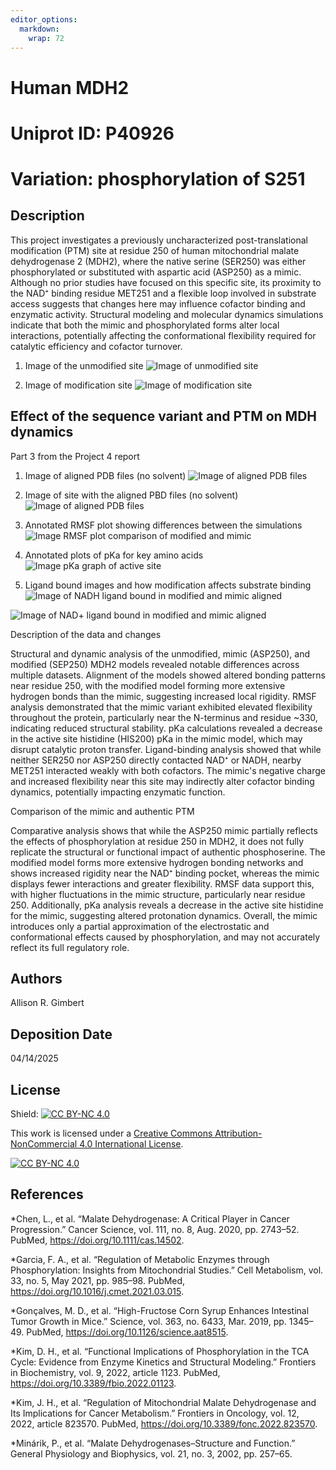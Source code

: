 ```yaml
---
editor_options: 
  markdown: 
    wrap: 72
---
```


# Human MDH2

# Uniprot ID: P40926

# Variation: phosphorylation of S251

## Description

This project investigates a previously uncharacterized
post-translational modification (PTM) site at residue 250 of human
mitochondrial malate dehydrogenase 2 (MDH2), where the native serine
(SER250) was either phosphorylated or substituted with aspartic acid
(ASP250) as a mimic. Although no prior studies have focused on this
specific site, its proximity to the NAD⁺ binding residue MET251 and a
flexible loop involved in substrate access suggests that changes here
may influence cofactor binding and enzymatic activity. Structural
modeling and molecular dynamics simulations indicate that both the mimic
and phosphorylated forms alter local interactions, potentially affecting
the conformational flexibility required for catalytic efficiency and
cofactor turnover.

1.  Image of the unmodified site ![Image of unmodified
    site](images/AF3_unmodified.png)

2.  Image of modification site ![Image of modification
    site](images/AF3_modified.png)

## Effect of the sequence variant and PTM on MDH dynamics

Part 3 from the Project 4 report

1.  Image of aligned PDB files (no solvent) ![Image of aligned PDB
    files](images/mol*_align_unmodified_mimic_modified.png)

2.  Image of site with the aligned PBD files (no solvent) ![Image of
    aligned PDB files](images/mol*_align_unmodified_mimic_modified.png)

3.  Annotated RMSF plot showing differences between the simulations
    ![Image RMSF plot comparison of modified and
    mimic](images/RMSF_plot_comparison.png)

4.  Annotated plots of pKa for key amino acids ![Image pKa graph of
    active site](images/pka.png)

5.  Ligand bound images and how modification affects substrate binding
    ![Image of NADH ligand bound in modified and mimic
    aligned](images/alphafill_boltz_mol*_align_NADH.png)

![Image of NAD+ ligand bound in modified and mimic
aligned](images/alphafill_boltz_mol*_align_NAD.png)

Description of the data and changes

Structural and dynamic analysis of the unmodified, mimic (ASP250), and
modified (SEP250) MDH2 models revealed notable differences across
multiple datasets. Alignment of the models showed altered bonding
patterns near residue 250, with the modified model forming more
extensive hydrogen bonds than the mimic, suggesting increased local
rigidity. RMSF analysis demonstrated that the mimic variant exhibited
elevated flexibility throughout the protein, particularly near the
N-terminus and residue \~330, indicating reduced structural stability.
pKa calculations revealed a decrease in the active site histidine
(HIS200) pKa in the mimic model, which may disrupt catalytic proton
transfer. Ligand-binding analysis showed that while neither SER250 nor
ASP250 directly contacted NAD⁺ or NADH, nearby MET251 interacted weakly
with both cofactors. The mimic's negative charge and increased
flexibility near this site may indirectly alter cofactor binding
dynamics, potentially impacting enzymatic function.

Comparison of the mimic and authentic PTM

Comparative analysis shows that while the ASP250 mimic partially
reflects the effects of phosphorylation at residue 250 in MDH2, it does
not fully replicate the structural or functional impact of authentic
phosphoserine. The modified model forms more extensive hydrogen bonding
networks and shows increased rigidity near the NAD⁺ binding pocket,
whereas the mimic displays fewer interactions and greater flexibility.
RMSF data support this, with higher fluctuations in the mimic structure,
particularly near residue 250. Additionally, pKa analysis reveals a
decrease in the active site histidine for the mimic, suggesting altered
protonation dynamics. Overall, the mimic introduces only a partial
approximation of the electrostatic and conformational effects caused by
phosphorylation, and may not accurately reflect its full regulatory
role.

## Authors

Allison R. Gimbert

## Deposition Date

04/14/2025

## License

Shield: [![CC BY-NC
4.0](https://img.shields.io/badge/License-CC%20BY--NC%204.0-lightgrey.svg)](https://creativecommons.org/licenses/by-nc/4.0/)

This work is licensed under a [Creative Commons
Attribution-NonCommercial 4.0 International
License](https://creativecommons.org/licenses/by-nc/4.0/).

[![CC BY-NC
4.0](https://licensebuttons.net/l/by-nc/4.0/88x31.png)](https://creativecommons.org/licenses/by-nc/4.0/)

## References

\*Chen, L., et al. “Malate Dehydrogenase: A Critical Player in Cancer
Progression.” Cancer Science, vol. 111, no. 8, Aug. 2020, pp. 2743–52.
PubMed, <https://doi.org/10.1111/cas.14502>.

\*Garcia, F. A., et al. “Regulation of Metabolic Enzymes through
Phosphorylation: Insights from Mitochondrial Studies.” Cell Metabolism,
vol. 33, no. 5, May 2021, pp. 985–98. PubMed,
<https://doi.org/10.1016/j.cmet.2021.03.015>.

\*Gonçalves, M. D., et al. “High-Fructose Corn Syrup Enhances Intestinal
Tumor Growth in Mice.” Science, vol. 363, no. 6433, Mar. 2019, pp.
1345–49. PubMed, <https://doi.org/10.1126/science.aat8515>.

\*Kim, D. H., et al. “Functional Implications of Phosphorylation in the
TCA Cycle: Evidence from Enzyme Kinetics and Structural Modeling.”
Frontiers in Biochemistry, vol. 9, 2022, article 1123. PubMed,
<https://doi.org/10.3389/fbio.2022.01123>.

\*Kim, J. H., et al. “Regulation of Mitochondrial Malate Dehydrogenase
and Its Implications for Cancer Metabolism.” Frontiers in Oncology, vol.
12, 2022, article 823570. PubMed,
<https://doi.org/10.3389/fonc.2022.823570>.

\*Minárik, P., et al. “Malate Dehydrogenases–Structure and Function.”
General Physiology and Biophysics, vol. 21, no. 3, 2002, pp. 257–65.
